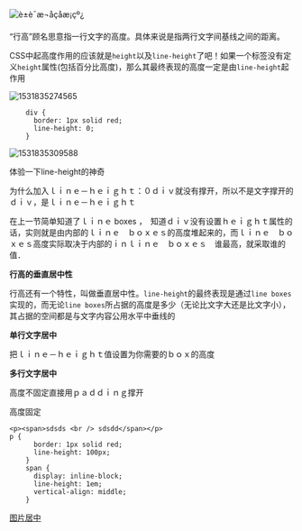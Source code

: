 ![è±è¯­æ¬å­çåæ¡çº¿](http://image.zhangxinxu.com/image/blog/200911/base_line.jpg)

“行高”顾名思意指一行文字的高度。具体来说是指两行文字间基线之间的距离。

CSS中起高度作用的应该就是`height`以及`line-height`了吧！如果一个标签没有定义`height`属性(包括百分比高度)，那么其最终表现的高度一定是由`line-height`起作用

![1531835274565](./1531835274565.png)

```
    div {
      border: 1px solid red;
      line-height: 0;
    }
```

![1531835309588](./1531835309588.png)

体验一下line-height的神奇

为什么加入ｌｉｎｅ－ｈｅｉｇｈｔ：０ｄｉｖ就没有撑开，所以不是文字撑开的ｄｉｖ，是ｌｉｎｅ－ｈｅｉｇｈｔ

在上一节简单知道了ｌｉｎｅ boxes ，　知道ｄｉｖ没有设置ｈｅｉｇｈｔ属性的话，实则就是由内部的ｌｉｎｅ　ｂｏｘｅｓ的高度堆起来的，而ｌｉｎｅ　ｂｏｘｅｓ高度实际取决于内部的ｉｎｌｉｎｅ　ｂｏｘｅｓ　谁最高，就采取谁的值．

**行高的垂直居中性**

行高还有一个特性，叫做垂直居中性。`line-height`的最终表现是通过`line boxes`实现的，而无论`line boxes`所占据的高度是多少（无论比文字大还是比文字小），其占据的空间都是与文字内容公用水平中垂线的

**单行文字居中**

把ｌｉｎｅ－ｈｅｉｇｈｔ值设置为你需要的ｂｏｘ的高度

**多行文字居中**

高度不固定直接用ｐａｄｄｉｎｇ撑开

高度固定

```
<p><span>sdsds <br /> sdsdd</span></p>
p {
      border: 1px solid red;
      line-height: 100px;
    }
    span {
      display: inline-block;
      line-height: 1em;
      vertical-align: middle;
    }
```

[图片居中](https://www.zhangxinxu.com/study/200908/img-text-vertical-align.html)

